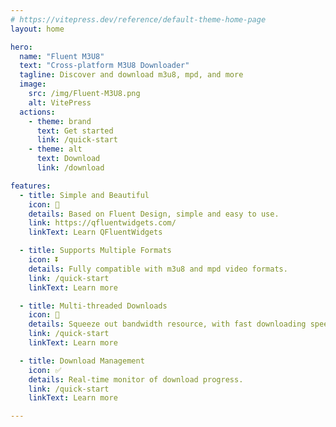 ```yaml
---
# https://vitepress.dev/reference/default-theme-home-page
layout: home

hero:
  name: "Fluent M3U8"
  text: "Cross-platform M3U8 Downloader"
  tagline: Discover and download m3u8, mpd, and more
  image:
    src: /img/Fluent-M3U8.png
    alt: VitePress
  actions:
    - theme: brand
      text: Get started
      link: /quick-start
    - theme: alt
      text: Download
      link: /download

features:
  - title: Simple and Beautiful
    icon: 🌟
    details: Based on Fluent Design, simple and easy to use.
    link: https://qfluentwidgets.com/
    linkText: Learn QFluentWidgets

  - title: Supports Multiple Formats
    icon: ⏬
    details: Fully compatible with m3u8 and mpd video formats.
    link: /quick-start
    linkText: Learn more

  - title: Multi-threaded Downloads
    icon: 🚀
    details: Squeeze out bandwidth resource, with fast downloading speeds
    link: /quick-start
    linkText: Learn more

  - title: Download Management
    icon: ✅
    details: Real-time monitor of download progress.
    link: /quick-start
    linkText: Learn more

---
```


